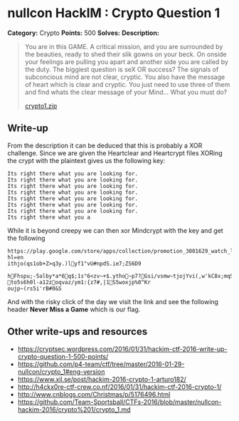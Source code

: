 # nullcon HackIM : Crypto Question 1

**Category:** Crypto
**Points:** 500
**Solves:** 
**Description:**

> You are in this GAME. A critical mission, and you are surrounded by the beauties, ready to shed their slik gowns on your beck. On onside your feelings are pulling you apart and another side you are called by the duty. The biggiest question is seX OR success? The signals of subconcious mind are not clear, cryptic. You also have the message of heart which is clear and cryptic. You just need to use three of them and find whats the clear message of your Mind... What you must do?
> 
> 
> [crypto1.zip](./crypto1.zip)


## Write-up

From the description it can be deduced that this is probably a XOR challenge. Since we are given the Heartclear and Heartcrypt files XORing the crypt with the plaintext gives us the following key:

```
Its right there what you are looking for.
Its right there what you are looking for.
Its right there what you are looking for.
Its right there what you are looking for.
Its right there what you are looking for.
Its right there what you are looking for.
Its right there what you are looking for.
Its right there what you a
```

While it is beyond creepy we can then xor Mindcrypt with the key and get the following

```
https://play.google.com/store/apps/collection/promotion_3001629_watch_live_games?hl=en
ithjo(qs1ob+Z>q3y.)lyf1"vU#npdS.ie7;ZS6D9
                                         hFhspu;-5alby*a*6q$;1s"6<zv~+$.ytho~p7?Gsi/vsmw~tjojYvi(,w'kC8x;mqS"b9l[|!
to5s6h0l-a12zoqvaz/ym1:{z7#,|1S5woxjp%0^Kr
oujp~(rs5i'rB#0&S
```

And with the risky click of the day we visit the link and see the following header **Never Miss a Game** which is our flag.

## Other write-ups and resources

* <https://cryptsec.wordpress.com/2016/01/31/hackim-ctf-2016-write-up-crypto-question-1-500-points/>
* <https://github.com/p4-team/ctf/tree/master/2016-01-29-nullcon/crypto_1#eng-version>
* <https://www.xil.se/post/hackim-2016-crypto-1-arturo182/>
* <http://h4ckx0re-ctf-crew.co.nf/2016/01/31/hackim-ctf-2016-crypto-1/>
* <http://www.cnblogs.com/Christmas/p/5176496.html>
* <https://github.com/Team-Sportsball/CTFs-2016/blob/master/nullcon-hackim-2016/crypto%201/crypto_1.md>
